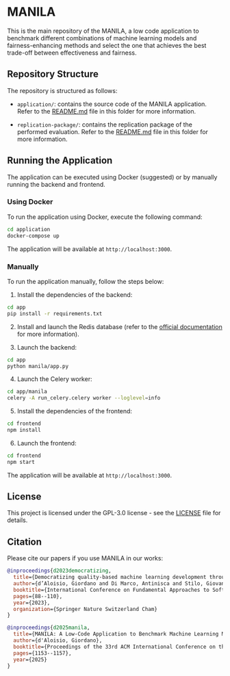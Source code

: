 # MANILA

This is the main repository of the MANILA, a low code application to benchmark different combinations of machine learning models and fairness-enhancing methods and select the one that achieves the best trade-off between effectiveness and fairness.

## Repository Structure

The repository is structured as follows:

- `application/`: contains the source code of the MANILA application. Refer to the [README.md](./application/README.md) file in this folder for more information.

- `replication-package/`: contains the replication package of the performed evaluation. Refer to the [README.md](./replication-package/README.md) file in this folder for more information.

## Running the Application

The application can be executed using Docker (suggested) or by manually running the backend and frontend.

### Using Docker

To run the application using Docker, execute the following command:

```bash
cd application
docker-compose up
```

The application will be available at `http://localhost:3000`.

### Manually

To run the application manually, follow the steps below:

1. Install the dependencies of the backend:

```bash
cd app
pip install -r requirements.txt
```

2. Install and launch the Redis database (refer to the [official documentation](https://redis.io/download) for more information).

3. Launch the backend:

```bash
cd app
python manila/app.py
```

4. Launch the Celery worker:

```bash
cd app/manila
celery -A run_celery.celery worker --loglevel=info
```

5. Install the dependencies of the frontend:

```bash
cd frontend
npm install
```

6. Launch the frontend:

```bash
cd frontend
npm start
```

The application will be available at `http://localhost:3000`.

## License

This project is licensed under the GPL-3.0 license - see the [LICENSE](LICENSE) file for details.

## Citation

Please cite our papers if you use MANILA in our works:

```bibtex
@inproceedings{d2023democratizing,
  title={Democratizing quality-based machine learning development through extended feature models},
  author={d’Aloisio, Giordano and Di Marco, Antinisca and Stilo, Giovanni},
  booktitle={International Conference on Fundamental Approaches to Software Engineering},
  pages={88--110},
  year={2023},
  organization={Springer Nature Switzerland Cham}
}

@inproceedings{d2025manila,
  title={MANILA: A Low-Code Application to Benchmark Machine Learning Models and Fairness-Enhancing Methods},
  author={d'Aloisio, Giordano},
  booktitle={Proceedings of the 33rd ACM International Conference on the Foundations of Software Engineering},
  pages={1153--1157},
  year={2025}
}
```
